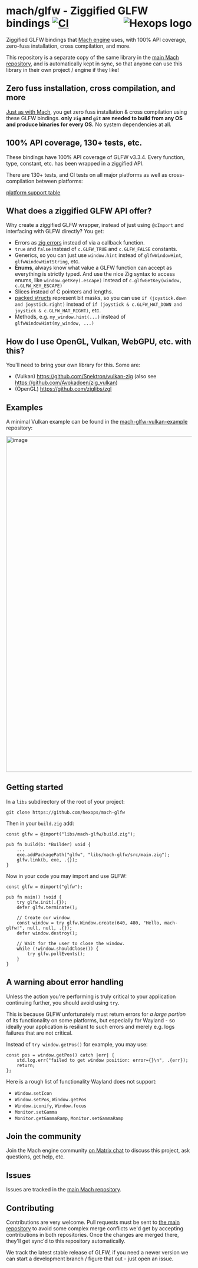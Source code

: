 # mach/glfw - Ziggified GLFW bindings [![CI](https://github.com/hexops/mach-glfw/workflows/CI/badge.svg)](https://github.com/hexops/mach-glfw/actions) <a href="https://hexops.com"><img align="right" alt="Hexops logo" src="https://raw.githubusercontent.com/hexops/media/main/readme.svg"></img></a>

Ziggified GLFW bindings that [Mach engine](https://github.com/hexops/mach) uses, with 100% API coverage, zero-fuss installation, cross compilation, and more.

This repository is a separate copy of the same library in the [main Mach repository](https://github.com/hexops/mach), and is automatically kept in sync, so that anyone can use this library in their own project / engine if they like!

## Zero fuss installation, cross compilation, and more

[Just as with Mach](https://github.com/hexops/mach#zero-fuss-installation--cross-compilation), you get zero fuss installation & cross compilation using these GLFW bindings. **only `zig` and `git` are needed to build from any OS and produce binaries for every OS.** No system dependencies at all.

## 100% API coverage, 130+ tests, etc.

These bindings have 100% API coverage of GLFW v3.3.4. Every function, type, constant, etc. has been wrapped in a ziggified API.

There are 130+ tests, and CI tests on all major platforms as well as cross-compilation between platforms:

[platform support table](https://github.com/hexops/mach#supported-platforms)

## What does a ziggified GLFW API offer?

Why create a ziggified GLFW wrapper, instead of just using `@cImport` and interfacing with GLFW directly? You get:

* Errors as [zig errors](https://ziglang.org/documentation/master/#Errors) instead of via a callback function.
* `true` and `false` instead of `c.GLFW_TRUE` and `c.GLFW_FALSE` constants.
* Generics, so you can just use `window.hint` instead of `glfwWindowHint`, `glfwWindowHintString`, etc.
* **Enums**, always know what value a GLFW function can accept as everything is strictly typed. And use the nice Zig syntax to access enums, like `window.getKey(.escape)` instead of `c.glfwGetKey(window, c.GLFW_KEY_ESCAPE)`
* Slices instead of C pointers and lengths.
* [packed structs](https://ziglang.org/documentation/master/#packed-struct) represent bit masks, so you can use `if (joystick.down and joystick.right)` instead of `if (joystick & c.GLFW_HAT_DOWN and joystick & c.GLFW_HAT_RIGHT)`, etc.
* Methods, e.g. `my_window.hint(...)` instead of `glfwWindowHint(my_window, ...)`

## How do I use OpenGL, Vulkan, WebGPU, etc. with this?

You'll need to bring your own library for this. Some are:

* (Vulkan) https://github.com/Snektron/vulkan-zig (also see https://github.com/Avokadoen/zig_vulkan)
* (OpenGL) https://github.com/ziglibs/zgl

## Examples

A minimal Vulkan example can be found in the [mach-glfw-vulkan-example](https://github.com/hexops/mach-glfw-vulkan-example) repository:

<img width="912" alt="image" src="https://user-images.githubusercontent.com/3173176/139573985-d862f35a-e78e-40c2-bc0c-9c4fb68d6ecd.png">

## Getting started

In a `libs` subdirectory of the root of your project:

```sg
git clone https://github.com/hexops/mach-glfw
```

Then in your `build.zig` add:

```zig
const glfw = @import("libs/mach-glfw/build.zig");

pub fn build(b: *Builder) void {
    ...
    exe.addPackagePath("glfw", "libs/mach-glfw/src/main.zig");
    glfw.link(b, exe, .{});
}
```

Now in your code you may import and use GLFW:

```zig
const glfw = @import("glfw");

pub fn main() !void {
    try glfw.init(.{});
    defer glfw.terminate();

    // Create our window
    const window = try glfw.Window.create(640, 480, "Hello, mach-glfw!", null, null, .{});
    defer window.destroy();

    // Wait for the user to close the window.
    while (!window.shouldClose()) {
        try glfw.pollEvents();
    }
}
```

## A warning about error handling

Unless the action you're performing is truly critical to your application continuing further, you should avoid using `try`.

This is because GLFW unfortunately must return errors for _a large portion_ of its functionality on some platforms, but especially for Wayland - so ideally your application is resiliant to such errors and merely e.g. logs failures that are not critical.

Instead of `try window.getPos()` for example, you may use:

```zig
const pos = window.getPos() catch |err| {
    std.log.err("failed to get window position: error={}\n", .{err});
    return;
};
```

Here is a rough list of functionality Wayland does not support:

* `Window.setIcon`
* `Window.setPos`, `Window.getPos`
* `Window.iconify`, `Window.focus`
* `Monitor.setGamma`
* `Monitor.getGammaRamp`, `Monitor.setGammaRamp`

## Join the community

Join the Mach engine community [on Matrix chat](https://matrix.to/#/#hexops:matrix.org) to discuss this project, ask questions, get help, etc.

## Issues

Issues are tracked in the [main Mach repository](https://github.com/hexops/mach/issues?q=is%3Aissue+is%3Aopen+label%3Aglfw).

## Contributing

Contributions are very welcome. Pull requests must be sent to [the main repository](https://github.com/hexops/mach/tree/main/glfw) to avoid some complex merge conflicts we'd get by accepting contributions in both repositories. Once the changes are merged there, they'll get sync'd to this repository automatically.

We track the latest stable release of GLFW, if you need a newer version we can start a development branch / figure that out - just open an issue.
